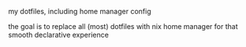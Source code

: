 my dotfiles, including home manager config

the goal is to replace all (most) dotfiles with nix home manager for that smooth declarative experience
